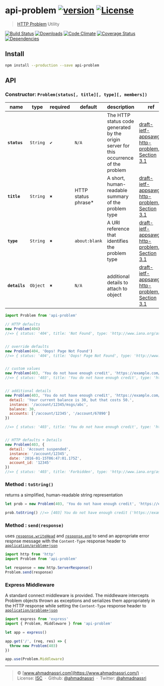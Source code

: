 # api-problem [![version][npm-version]][npm-url] [![License][npm-license]][license-url]

> [HTTP Problem](https://tools.ietf.org/html/draft-ietf-appsawg-http-problem) Utility

[![Build Status][travis-image]][travis-url]
[![Downloads][npm-downloads]][npm-url]
[![Code Climate][codeclimate-quality]][codeclimate-url]
[![Coverage Status][codeclimate-coverage]][codeclimate-url]
[![Dependencies][david-image]][david-url]

## Install

```sh
npm install --production --save api-problem
```

## API

### Constructor: `Problem(status[, title][, type][, members])`

| name          | type     | required | default             | description                                                                            | ref                                                      |
| ------------- | -------- | -------- | ------------------- | -------------------------------------------------------------------------------------- | -------------------------------------------------------- |
| **`status`**  | `String` | `✔`     | `N/A`               | The HTTP status code generated by the origin server for this occurrence of the problem | [draft-ietf-appsawg-http-problem, Section 3.1][spec-3.1] |
| **`title`**   | `String` | `✖`     | HTTP status phrase* | A short, human-readable summary of the problem type                                    | [draft-ietf-appsawg-http-problem, Section 3.1][spec-3.1] |
| **`type`**    | `String` | `✖`     | `about:blank`       | A URI reference that identifies the problem type                                       | [draft-ietf-appsawg-http-problem, Section 3.1][spec-3.1] |
| **`details`** | `Object` | `✖`     | `N/A`               | additional details to attach to object                                                 | [draft-ietf-appsawg-http-problem, Section 3.1][spec-3.2] |

```js
import Problem from 'api-problem'

// HTTP defaults
new Problem(404) 
//=> { status: '404', title: 'Not Found', type: 'http://www.iana.org/assignments/http-status-codes#404' }


// override defaults
new Problem(404, 'Oops! Page Not Found') 
//=> { status: '404', title: 'Oops! Page Not Found', type: 'http://www.iana.org/assignments/http-status-codes#404' }


// custom values
new Problem(403, 'You do not have enough credit', 'https://example.com/probs/out-of-credit') 
//=> { status: '403', title: 'You do not have enough credit', type: 'https://example.com/probs/out-of-credit' }


// additional details
new Problem(403, 'You do not have enough credit', 'https://example.com/probs/out-of-credit', {
  detail: 'Your current balance is 30, but that costs 50.',
  instance: '/account/12345/msgs/abc',
  balance: 30,
  accounts: ['/account/12345', '/account/67890']
})

//=> { status: '403', title: 'You do not have enough credit', type: 'https://example.com/probs/out-of-credit', detail: 'Your current balance is 30, but that costs 50.', instance: '/account/12345/msgs/abc', balance: 30, accounts: ['/account/12345', '/account/67890'] }


// HTTP defaults + Details
new Problem(403, {
  detail: 'Account suspended',
  instance: '/account/12345',
  date: '2016-01-15T06:47:01.175Z',
  account_id: '12345'
}) 
//=> { status: '403', title: 'Forbidden', type: 'http://www.iana.org/assignments/http-status-codes#404', detail: 'Account suspended', instance: '/account/12345', account_id: 12345, 'date: 2016-01-15T06:47:01.175Z' }

```

### Method : <string> `toString()`

returns a simplified, human-readable string representation

```js
let prob = new Problem(403, 'You do not have enough credit', 'https://example.com/probs/out-of-credit') 

prob.toString() //=> [403] You do not have enough credit ('https://example.com/probs/out-of-credit')
```

### Method : <void> `send(response)`

uses [`response.writeHead`](https://nodejs.org/docs/latest/api/http.html#http_response_writehead_statuscode_statusmessage_headers) and [`response.end`](https://nodejs.org/docs/latest/api/http.html#http_response_end_data_encoding_callback) to send an appropriate error respnse message with the `Content-Type` response header to [`application/problem+json`][spec-3]

```js
import http from 'http'
import Problem from 'api-problem'

let response = new http.ServerResponse()
Problem.send(response)
```

### Express Middleware

A standard connect middleware is provided. The middleware intercepts Problem objects thrown as exceptions and serializes them appropriately in the HTTP response while setting the `Content-Type` response header to [`application/problem+json`][spec-3]

```js
import express from 'express'
import { Problem, Middleware } from 'api-problem'

let app = express()

app.get('/', (req, res) => {
  throw new Problem(403)
})

app.use(Problem.Middleware)
```

----
> :copyright: [www.ahmadnassri.com](https://www.ahmadnassri.com/) &nbsp;&middot;&nbsp;
> License: [ISC](LICENSE) &nbsp;&middot;&nbsp;
> Github: [@ahmadnassri](https://github.com/ahmadnassri) &nbsp;&middot;&nbsp;
> Twitter: [@ahmadnassri](https://twitter.com/ahmadnassri)

[license-url]: http://choosealicense.com/licenses/isc/

[travis-url]: https://travis-ci.org/ahmadnassri/api-problem
[travis-image]: https://img.shields.io/travis/ahmadnassri/api-problem.svg?style=flat-square

[npm-url]: https://www.npmjs.com/package/api-problem
[npm-license]: https://img.shields.io/npm/l/api-problem.svg?style=flat-square
[npm-version]: https://img.shields.io/npm/v/api-problem.svg?style=flat-square
[npm-downloads]: https://img.shields.io/npm/dm/api-problem.svg?style=flat-square

[codeclimate-url]: https://codeclimate.com/github/ahmadnassri/api-problem
[codeclimate-quality]: https://img.shields.io/codeclimate/github/ahmadnassri/api-problem.svg?style=flat-square
[codeclimate-coverage]: https://img.shields.io/codeclimate/coverage/github/ahmadnassri/api-problem.svg?style=flat-square

[david-url]: https://david-dm.org/ahmadnassri/api-problem
[david-image]: https://img.shields.io/david/ahmadnassri/api-problem.svg?style=flat-square

[spec-3]: https://tools.ietf.org/html/draft-ietf-appsawg-http-problem-02#section-3
[spec-3.1]: https://tools.ietf.org/html/draft-ietf-appsawg-http-problem-02#section-3.1
[spec-3.2]: https://tools.ietf.org/html/draft-ietf-appsawg-http-problem-02#section-3.2
